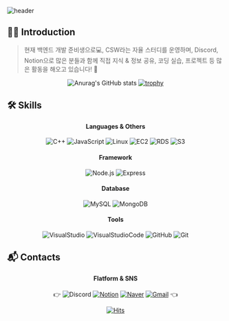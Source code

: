 ![header](https://capsule-render.vercel.app/api?type=Slice&color=auto&height=200&section=header&text=Hello&fontSize=70&fontAlign=70&fontAlignY=38&desc=I'm%20SoNB&descSize=30&descAlign=90&descAlignY=40&rotate=13&animation=fadeIn)
## 🙋‍♂️ Introduction
> 현재 백엔드 개발 준비생으로💻, CSW라는 자율 스터디를 운영하며, Discord, Notion으로 많은 분들과 함께 직접 지식 & 정보 공유, 코딩 실습, 프로젝트 등 많은 활동을 해오고 있습니다! 🤗

<div align=center>

![Anurag's GitHub stats](https://github-readme-stats.vercel.app/api?username=SoN-B&show_icons=true&theme=dark)
[![trophy](https://github-profile-trophy.vercel.app/?username=SoN-B)](https://github.com/ryo-ma/github-profile-trophy)

</div>

## 🛠 Skills

<div align=center>

#### Languages & Others
![C++](https://img.shields.io/badge/C++-00599C.svg?style=flat&logo=C&logoColor=white)
![JavaScript](https://img.shields.io/badge/JavaScript-F7DF1E.svg?style=flat&logo=JavaScript&logoColor=black)
![Linux](https://img.shields.io/badge/Linux-FCC624.svg?style=flat&logo=Linux&logoColor=black)
![EC2](https://img.shields.io/badge/EC2-FF9900.svg?style=flat&logo=AmazonEC2&logoColor=white)
![RDS](https://img.shields.io/badge/RDS-527FFF.svg?style=flat&logo=AmazonRDS&logoColor=white)
![S3](https://img.shields.io/badge/S3-569A31.svg?style=flat&logo=AmazonS3&logoColor=white)

#### Framework
![Node.js](https://img.shields.io/badge/Node.js-339933.svg?style=flat&logo=Node.js&logoColor=black)
![Express](https://img.shields.io/badge/Express-000000.svg?style=flat&logo=Express&logoColor=white)

#### Database
![MySQL](https://img.shields.io/badge/MySQL-4479A1.svg?style=flat&logo=MySQL&logoColor=white)
![MongoDB](https://img.shields.io/badge/MongoDB-47A248.svg?style=flat&logo=MongoDB&logoColor=white)

#### Tools
![VisualStudio](https://img.shields.io/badge/VisualStudio-5C2D91.svg?style=flat&logo=VisualStudio&logoColor=white)
![VisualStudioCode](https://img.shields.io/badge/VisualStudioCode-007ACC.svg?style=flat&logo=VisualStudioCode&logoColor=white)
![GitHub](https://img.shields.io/badge/GitHub-181717.svg?style=flat&logo=GitHub&logoColor=white)
![Git](https://img.shields.io/badge/Git-F05032.svg?style=flat&logo=Git&logoColor=white)

</div>

## 📬 Contacts

<div align=center>

#### Flatform & SNS
👉 ![Discord](https://img.shields.io/badge/Discord-5865F2.svg?style=flat&logo=Discord&logoColor=white)
[![Notion](https://img.shields.io/badge/Notion-000000.svg?style=flat&logo=Notion&logoColor=white)](https://www.notion.so/cc4bd1f0592b4ba2b03bb0a32acd9148)
[![Naver](https://img.shields.io/badge/Naver-03C75A.svg?style=flat&logo=Naver&logoColor=white)](https://blog.naver.com/dev-sonb)
[![Gmail](https://img.shields.io/badge/Gmail-EA4335.svg?style=flat&logo=Gmail&logoColor=white)](mailto:a0102709203834@gmail.com) 👈
<!--[![Instagram](https://img.shields.io/badge/Instagram-E4405F.svg?style=flat&logo=Instagram&logoColor=white)](https://www.instagram.com/dev.sonb/)-->
[![Hits](https://hits.seeyoufarm.com/api/count/incr/badge.svg?url=https%3A%2F%2Fgithub.com%2FSoN-B%2Fhit-counter&count_bg=%2379C83D&title_bg=%23555555&icon=&icon_color=%23E7E7E7&title=hits&edge_flat=false)](https://hits.seeyoufarm.com)

</div>
